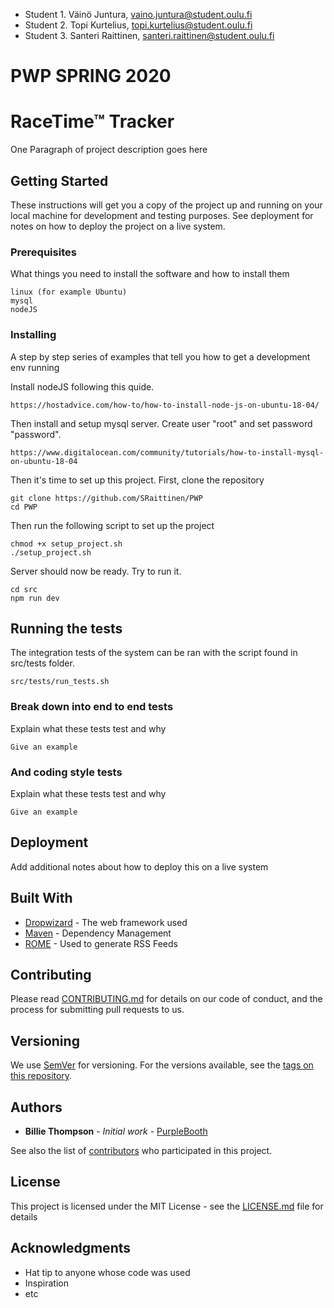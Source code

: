 * Student 1. Väinö Juntura, vaino.juntura@student.oulu.fi
* Student 2. Topi Kurtelius, topi.kurtelius@student.oulu.fi
* Student 3. Santeri Raittinen, santeri.raittinen@student.oulu.fi


# PWP SPRING 2020
# RaceTime™ Tracker

One Paragraph of project description goes here

## Getting Started

These instructions will get you a copy of the project up and running on your local machine for development and testing purposes. See deployment for notes on how to deploy the project on a live system.

### Prerequisites

What things you need to install the software and how to install them

```
linux (for example Ubuntu)
mysql
nodeJS
```

### Installing

A step by step series of examples that tell you how to get a development env running

Install nodeJS following this quide.

```
https://hostadvice.com/how-to/how-to-install-node-js-on-ubuntu-18-04/
```

Then install and setup mysql server. Create user "root" and set password "password".


```
https://www.digitalocean.com/community/tutorials/how-to-install-mysql-on-ubuntu-18-04
```

Then it's time to set up this project. First, clone the repository

```
git clone https://github.com/SRaittinen/PWP
cd PWP
```

Then run the following script to set up the project

```
chmod +x setup_project.sh
./setup_project.sh
```

Server should now be ready. Try to run it.

```
cd src
npm run dev
```


## Running the tests

The integration tests of the system can be ran with the script found in src/tests folder.

```
src/tests/run_tests.sh
```

### Break down into end to end tests

Explain what these tests test and why

```
Give an example
```

### And coding style tests

Explain what these tests test and why

```
Give an example
```

## Deployment

Add additional notes about how to deploy this on a live system

## Built With

* [Dropwizard](http://www.dropwizard.io/1.0.2/docs/) - The web framework used
* [Maven](https://maven.apache.org/) - Dependency Management
* [ROME](https://rometools.github.io/rome/) - Used to generate RSS Feeds

## Contributing

Please read [CONTRIBUTING.md](https://gist.github.com/PurpleBooth/b24679402957c63ec426) for details on our code of conduct, and the process for submitting pull requests to us.

## Versioning

We use [SemVer](http://semver.org/) for versioning. For the versions available, see the [tags on this repository](https://github.com/your/project/tags).

## Authors

* **Billie Thompson** - *Initial work* - [PurpleBooth](https://github.com/PurpleBooth)

See also the list of [contributors](https://github.com/your/project/contributors) who participated in this project.

## License

This project is licensed under the MIT License - see the [LICENSE.md](LICENSE.md) file for details

## Acknowledgments

* Hat tip to anyone whose code was used
* Inspiration
* etc
